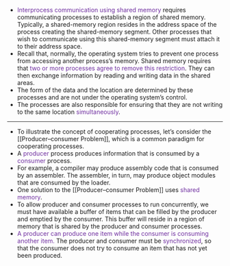
- <span style="color:rgb(112, 48, 160)">Interprocess communication using shared memory</span> requires communicating processes to establish a region of shared memory. Typically, a shared-memory region resides in the address space of the process creating the shared-memory segment. Other processes that wish to communicate using this shared-memory segment must attach it to their address space. 
- Recall that, normally, the operating system tries to prevent one process from accessing another process’s memory. Shared memory requires that <span style="color:rgb(112, 48, 160)">two or more processes agree to remove this restriction</span>. They can then exchange information by reading and writing data in the shared areas. 
- The form of the data and the location are determined by these processes and are not under the operating system’s control. 
- The processes are also responsible for ensuring that they are not writing to the same location <span style="color:rgb(112, 48, 160)">simultaneously</span>.

---

- To illustrate the concept of cooperating processes, let’s consider the [[Producer–consumer Problem]], which is a common paradigm for cooperating processes. 
- A <span style="color:rgb(112, 48, 160)">producer</span> process produces information that is consumed by a <span style="color:rgb(112, 48, 160)">consumer</span> process. 
- For example, a compiler may produce assembly code that is consumed by an assembler. The assembler, in turn, may produce object modules that are consumed by the loader.
- One solution to the [[Producer–consumer Problem]] uses <span style="color:rgb(112, 48, 160)">shared memory</span>. 
- To allow producer and consumer processes to run concurrently, we must have available a buffer of items that can be filled by the producer and emptied by the consumer. This buffer will reside in a region of memory that is shared by the producer and consumer processes. 
- <span style="color:rgb(112, 48, 160)">A producer can produce one item while the consumer is consuming another item.</span> The producer and consumer must be <span style="color:rgb(112, 48, 160)">synchronized</span>, so that the consumer does not try to consume an item that has not yet been produced.